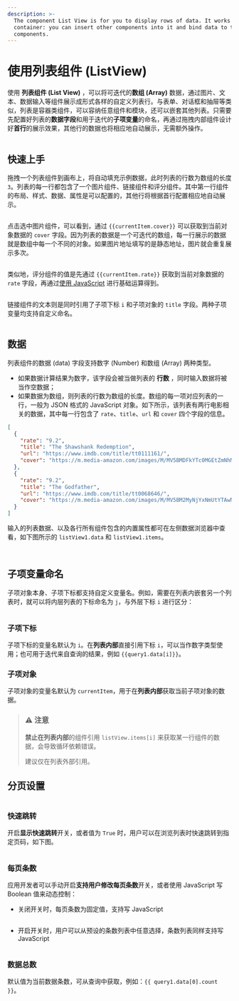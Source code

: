 ```yaml
---
description: >-
  The component List View is for you to display rows of data. It works like a
  container: you can insert other components into it and bind data to these
  components.
---
```


# 使用列表组件 (ListView)

使用 **列表组件 (List View)** ，可以将可迭代的**数组 (Array)** 数据，通过图片、文本、数据输入等组件展示成形式各样的自定义列表行。与表单、对话框和抽屉等类似，列表是容器类组件，可以容纳任意组件和模块，还可以嵌套其他列表。只需要先配置好列表的**数据字段**和用于迭代的**子项变量**的命名，再通过拖拽内部组件设计好**首行**的展示效果，其他行的数据也将相应地自动展示，无需额外操作。

<figure><img src="../assets/1-20230810212038-wks3xck.gif" alt=""><figcaption></figcaption></figure>

## 快速上手

拖拽一个列表组件到画布上，将自动填充示例数据，此时列表的行数为数组的长度 `3`。列表的每一行都包含了一个图片组件、链接组件和评分组件。其中第一行组件的布局、样式、数据、属性是可以配置的，其他行将根据首行配置相应地自动展示。

<figure><img src="../assets/2-20230810212039-4kehz65.png" alt=""><figcaption></figcaption></figure>

点击选中图片组件，可以看到，通过 `{{currentItem.cover}}` 可以获取到当前对象数据的 `cover` 字段。因为列表的数据是一个可迭代的数组，每一行展示的数据就是数组中每一个不同的对象。如果图片地址填写的是静态地址，图片就会重复展示多次。

<figure><img src="../assets/3-20230810212038-dd9ev8i.png" alt=""><figcaption></figcaption></figure>

类似地，评分组件的值是先通过 `{{currentItem.rate}}` 获取到当前对象数据的 `rate` 字段，再通过[使用 JavaScript](../javascript-in-majiang/javascript-query.md) 进行基础运算得到。

<figure><img src="../assets/4-20230810212039-kwn1t3k.png" alt=""><figcaption></figcaption></figure>

链接组件的文本则是同时引用了子项下标 `i` 和子项对象的 `title` 字段。两种子项变量均支持自定义命名。

<figure><img src="../assets/5-20230810212039-0ejogj3.png" alt=""><figcaption></figcaption></figure>

## 数据

列表组件的数据 (data) 字段支持数字 (Number) 和数组 (Array) 两种类型。

* 如果数据计算结果为数字，该字段会被当做列表的 **行数** ，同时输入数据将被当作空数据；
* 如果数据为数组，则列表的行数为数组的长度。数组的每一项对应列表的一行，一般为 JSON 格式的 JavaScript 对象。如下所示，该列表有两行电影相关的数据，其中每一行包含了 `rate`、`title`、`url` 和 `cover` 四个字段的信息。

```json
[
  {
    "rate": "9.2",
    "title": "The Shawshank Redemption",
    "url": "https://www.imdb.com/title/tt0111161/",
    "cover": "https://m.media-amazon.com/images/M/MV5BMDFkYTc0MGEtZmNhMC00ZDIzLWFmNTEtODM1ZmRlYWMwMWFmXkEyXkFqcGdeQXVyMTMxODk2OTU@._V1_UY67_CR0,0,45,67_AL_.jpg"
  },
  {
    "rate": "9.2",
    "title": "The Godfather",
    "url": "https://www.imdb.com/title/tt0068646/",
    "cover": "https://m.media-amazon.com/images/M/MV5BM2MyNjYxNmUtYTAwNi00MTYxLWJmNWYtYzZlODY3ZTk3OTFlXkEyXkFqcGdeQXVyNzkwMjQ5NzM@._V1_UY67_CR1,0,45,67_AL_.jpg"
  }
]
```

输入的列表数据、以及各行所有组件包含的内置属性都可在左侧数据浏览器中查看，如下图所示的 `listView1.data` 和 `listView1.items`。

<figure><img src="../assets/6-20230810212039-gaq0zqi.png" alt=""><figcaption></figcaption></figure>

<figure><img src="../assets/7-20230810212039-axag546.png" alt=""><figcaption></figcaption></figure>

## 子项变量命名

子项对象本身、子项下标都支持自定义变量名。例如，需要在列表内嵌套另一个列表时，就可以将内层列表的下标命名为 `j`，与外层下标 `i` 进行区分：

<figure><img src="../assets/8-20230810212039-umjyhcw.png" alt=""><figcaption></figcaption></figure>

### 子项下标

子项下标的变量名默认为 `i`。在**列表内部**直接引用下标 `i`，可以当作数字类型使用；也可用于迭代来自查询的结果，例如 `{{query1.data[i]}}`。

### 子项对象

子项对象的变量名默认为 `currentItem`，用于在**列表内部**获取当前子项对象的数据。

> ### ⚠️ 注意
>
> **禁止在列表内部**的组件引用 `listView.items[i]` 来获取某一行组件的数据，会导致循环依赖错误。
>
> 建议仅在列表外部引用。
>

## 分页设置

<figure><img src="../assets/9-20230810212039-szgd4e5.png" alt=""><figcaption></figcaption></figure>

### 快速跳转

开启**显示快速跳转**开关，或者值为 `True` 时，用户可以在浏览列表时快速跳转到指定页码，如下图。

<figure><img src="../assets/10-20230810212039-814ukzk.png" alt=""><figcaption></figcaption></figure>

### 每页条数

应用开发者可以手动开启**支持用户修改每页条数**开关，或者使用 JavaScript 写 Boolean 值来动态控制：

* 关闭开关时，每页条数为固定值，支持写 JavaScript

<figure><img src="../assets/11-20230810212039-sti576d.png" alt=""><figcaption></figcaption></figure>

* 开启开关时，用户可以从预设的条数列表中任意选择，条数列表同样支持写 JavaScript

<figure><img src="../assets/12-20230810212038-abg6tei.png" alt=""><figcaption></figcaption></figure>

### 数据总数

默认值为当前数据条数，可从查询中获取，例如：`{{ query1.data[0].count }}`。
